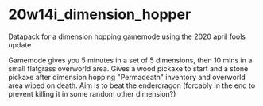 # 20w14i_dimension_hopper
Datapack for a dimension hopping gamemode using the 2020 april fools update

Gamemode gives you 5 minutes in a set of 5 dimensions, then 10 mins in a small flatgrass overworld area.
Gives a wood pickaxe to start and a stone pickaxe after dimension hopping 
"Permadeath" inventory and overworld area wiped on death.
Aim is to beat the enderdragon (forcably in the end to prevent killing it in some random other dimension?)
